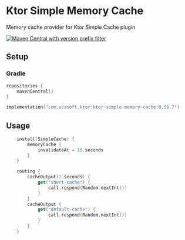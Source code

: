 # Ktor Simple Memory Cache
Memory cache provider for Ktor Simple Cache plugin

[![Maven Central with version prefix filter](https://img.shields.io/maven-central/v/com.ucasoft.ktor/ktor-simple-memory-cache/0.50.7?color=blue)](https://search.maven.org/artifact/com.ucasoft.ktor/ktor-simple-memory-cache/0.50.7/jar)
## Setup
### Gradle
```kotlin
repositories {
    mavenCentral()
}

implementation("com.ucasoft.ktor:ktor-simple-memory-cache:0.50.7")
```
## Usage
```kotlin
    install(SimpleCache) {
        memoryCache {
            invalidateAt = 10.seconds
        }
    }

    routing {
        cacheOutput(2.seconds) {
            get("short-cache") {
                call.respond(Random.nextInt())
            }
        }
        cacheOutput {
            get("default-cache") {
                call.respond(Random.nextInt())
            }
        }
    }
```
